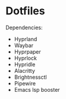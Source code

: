 # Dotfiles

Dependencies:
- Hyprland
- Waybar
- Hyprpaper
- Hyprlock
- Hypridle
- Alacritty
- Brightnessctl
- Pipewire
- Emacs lsp booster
